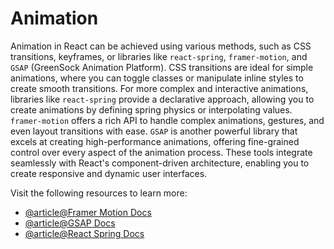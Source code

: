 # Animation

Animation in React can be achieved using various methods, such as CSS transitions, keyframes, or libraries like `react-spring`, `framer-motion`, and `GSAP` (GreenSock Animation Platform). CSS transitions are ideal for simple animations, where you can toggle classes or manipulate inline styles to create smooth transitions. For more complex and interactive animations, libraries like `react-spring` provide a declarative approach, allowing you to create animations by defining spring physics or interpolating values. `framer-motion` offers a rich API to handle complex animations, gestures, and even layout transitions with ease. `GSAP` is another powerful library that excels at creating high-performance animations, offering fine-grained control over every aspect of the animation process. These tools integrate seamlessly with React's component-driven architecture, enabling you to create responsive and dynamic user interfaces.

Visit the following resources to learn more:

- [@article@Framer Motion Docs](https://www.framer.com/motion/)
- [@article@GSAP Docs](https://gsap.com/docs/v3/)
- [@article@React Spring Docs](https://www.react-spring.dev/docs/getting-started)
